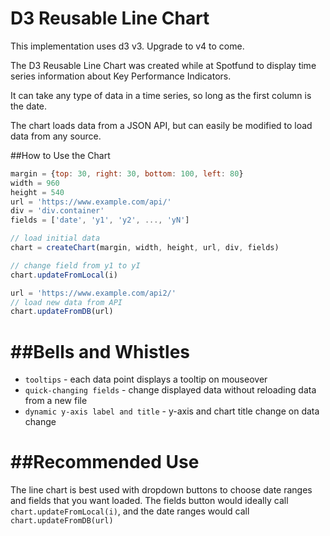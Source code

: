 D3 Reusable Line Chart
=======================
This implementation uses d3 v3. Upgrade to v4 to come.

The D3 Reusable Line Chart was created while at Spotfund to display time series information about Key Performance Indicators.

It can take any type of data in a time series, so long as the first column is the date.

The chart loads data from a JSON API, but can easily be modified to load data from any source.

##How to Use the Chart

```javascript
margin = {top: 30, right: 30, bottom: 100, left: 80}
width = 960
height = 540
url = 'https://www.example.com/api/'
div = 'div.container'
fields = ['date', 'y1', 'y2', ..., 'yN']

// load initial data
chart = createChart(margin, width, height, url, div, fields)

// change field from y1 to yI
chart.updateFromLocal(i)

url = 'https://www.example.com/api2/'
// load new data from API
chart.updateFromDB(url)
```

##Bells and Whistles
=======================
- `tooltips` - each data point displays a tooltip on mouseover
- `quick-changing fields` - change displayed data without reloading data from a new file
- `dynamic y-axis label and title` - y-axis and chart title change on data change

##Recommended Use
=======================
The line chart is best used with dropdown buttons to choose date ranges and fields that you want loaded.  The fields button would ideally call `chart.updateFromLocal(i)`, and the date ranges would call `chart.updateFromDB(url)`
